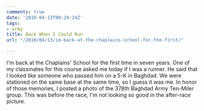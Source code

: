 ```yaml
---
comments: true
date: '2010-04-13T00:29:14Z'
tags:
- army
title: Back When I Could Run
url: "/2010/04/13/im-back-at-the-chaplains-school-for-the-first/"

---
```

<p>I'm back at the Chaplains' School for the first time in seven years. One of my classmates for this course asked me today if I was a runner. He said that I looked like someone who passed him on a 5-K in Baghdad. We were stationed on the same base at the same time, so I guess it was me. In honor of those memories, I posted a photo of the 378th Baghdad Army Ten-Miler group. This was before the race, I'm not looking so good in the after-race picture.</p>

<!-- ![Army Ten Miler](/images/2010/army-run.png) -->
